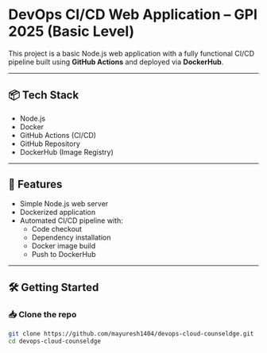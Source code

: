 # DevOps CI/CD Web Application – GPI 2025 (Basic Level)

This project is a basic Node.js web application with a fully functional CI/CD pipeline built using **GitHub Actions** and deployed via **DockerHub**.

---

## 📦 Tech Stack

- Node.js
- Docker
- GitHub Actions (CI/CD)
- GitHub Repository
- DockerHub (Image Registry)

---

## 🚀 Features

- Simple Node.js web server
- Dockerized application
- Automated CI/CD pipeline with:
  - Code checkout
  - Dependency installation
  - Docker image build
  - Push to DockerHub

---

## 🛠️ Getting Started

### 📥 Clone the repo

```bash
git clone https://github.com/mayuresh1404/devops-cloud-counseldge.git
cd devops-cloud-counseldge
